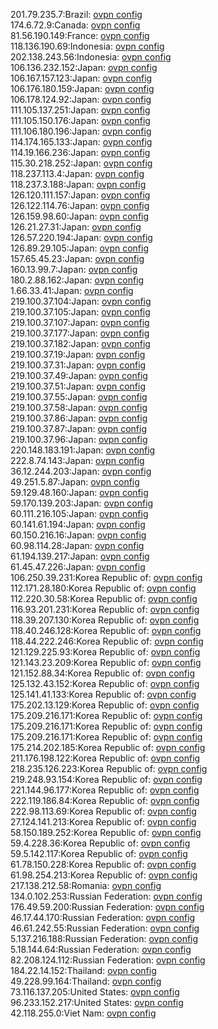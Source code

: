 201.79.235.7:Brazil: [ovpn config](vpn/201_79_235_7.ovpn)  
174.6.72.9:Canada: [ovpn config](vpn/174_6_72_9.ovpn)  
81.56.190.149:France: [ovpn config](vpn/81_56_190_149.ovpn)  
118.136.190.69:Indonesia: [ovpn config](vpn/118_136_190_69.ovpn)  
202.138.243.56:Indonesia: [ovpn config](vpn/202_138_243_56.ovpn)  
106.136.232.152:Japan: [ovpn config](vpn/106_136_232_152.ovpn)  
106.167.157.123:Japan: [ovpn config](vpn/106_167_157_123.ovpn)  
106.176.180.159:Japan: [ovpn config](vpn/106_176_180_159.ovpn)  
106.178.124.92:Japan: [ovpn config](vpn/106_178_124_92.ovpn)  
111.105.137.251:Japan: [ovpn config](vpn/111_105_137_251.ovpn)  
111.105.150.176:Japan: [ovpn config](vpn/111_105_150_176.ovpn)  
111.106.180.196:Japan: [ovpn config](vpn/111_106_180_196.ovpn)  
114.174.165.133:Japan: [ovpn config](vpn/114_174_165_133.ovpn)  
114.19.166.236:Japan: [ovpn config](vpn/114_19_166_236.ovpn)  
115.30.218.252:Japan: [ovpn config](vpn/115_30_218_252.ovpn)  
118.237.113.4:Japan: [ovpn config](vpn/118_237_113_4.ovpn)  
118.237.3.188:Japan: [ovpn config](vpn/118_237_3_188.ovpn)  
126.120.111.157:Japan: [ovpn config](vpn/126_120_111_157.ovpn)  
126.122.114.76:Japan: [ovpn config](vpn/126_122_114_76.ovpn)  
126.159.98.60:Japan: [ovpn config](vpn/126_159_98_60.ovpn)  
126.21.27.31:Japan: [ovpn config](vpn/126_21_27_31.ovpn)  
126.57.220.194:Japan: [ovpn config](vpn/126_57_220_194.ovpn)  
126.89.29.105:Japan: [ovpn config](vpn/126_89_29_105.ovpn)  
157.65.45.23:Japan: [ovpn config](vpn/157_65_45_23.ovpn)  
160.13.99.7:Japan: [ovpn config](vpn/160_13_99_7.ovpn)  
180.2.88.162:Japan: [ovpn config](vpn/180_2_88_162.ovpn)  
1.66.33.41:Japan: [ovpn config](vpn/1_66_33_41.ovpn)  
219.100.37.104:Japan: [ovpn config](vpn/219_100_37_104.ovpn)  
219.100.37.105:Japan: [ovpn config](vpn/219_100_37_105.ovpn)  
219.100.37.107:Japan: [ovpn config](vpn/219_100_37_107.ovpn)  
219.100.37.177:Japan: [ovpn config](vpn/219_100_37_177.ovpn)  
219.100.37.182:Japan: [ovpn config](vpn/219_100_37_182.ovpn)  
219.100.37.19:Japan: [ovpn config](vpn/219_100_37_19.ovpn)  
219.100.37.31:Japan: [ovpn config](vpn/219_100_37_31.ovpn)  
219.100.37.49:Japan: [ovpn config](vpn/219_100_37_49.ovpn)  
219.100.37.51:Japan: [ovpn config](vpn/219_100_37_51.ovpn)  
219.100.37.55:Japan: [ovpn config](vpn/219_100_37_55.ovpn)  
219.100.37.58:Japan: [ovpn config](vpn/219_100_37_58.ovpn)  
219.100.37.86:Japan: [ovpn config](vpn/219_100_37_86.ovpn)  
219.100.37.87:Japan: [ovpn config](vpn/219_100_37_87.ovpn)  
219.100.37.96:Japan: [ovpn config](vpn/219_100_37_96.ovpn)  
220.148.183.191:Japan: [ovpn config](vpn/220_148_183_191.ovpn)  
222.8.74.143:Japan: [ovpn config](vpn/222_8_74_143.ovpn)  
36.12.244.203:Japan: [ovpn config](vpn/36_12_244_203.ovpn)  
49.251.5.87:Japan: [ovpn config](vpn/49_251_5_87.ovpn)  
59.129.48.160:Japan: [ovpn config](vpn/59_129_48_160.ovpn)  
59.170.139.203:Japan: [ovpn config](vpn/59_170_139_203.ovpn)  
60.111.216.105:Japan: [ovpn config](vpn/60_111_216_105.ovpn)  
60.141.61.194:Japan: [ovpn config](vpn/60_141_61_194.ovpn)  
60.150.216.16:Japan: [ovpn config](vpn/60_150_216_16.ovpn)  
60.98.114.28:Japan: [ovpn config](vpn/60_98_114_28.ovpn)  
61.194.139.217:Japan: [ovpn config](vpn/61_194_139_217.ovpn)  
61.45.47.226:Japan: [ovpn config](vpn/61_45_47_226.ovpn)  
106.250.39.231:Korea Republic of: [ovpn config](vpn/106_250_39_231.ovpn)  
112.171.28.180:Korea Republic of: [ovpn config](vpn/112_171_28_180.ovpn)  
112.220.30.58:Korea Republic of: [ovpn config](vpn/112_220_30_58.ovpn)  
116.93.201.231:Korea Republic of: [ovpn config](vpn/116_93_201_231.ovpn)  
118.39.207.130:Korea Republic of: [ovpn config](vpn/118_39_207_130.ovpn)  
118.40.246.128:Korea Republic of: [ovpn config](vpn/118_40_246_128.ovpn)  
118.44.222.246:Korea Republic of: [ovpn config](vpn/118_44_222_246.ovpn)  
121.129.225.93:Korea Republic of: [ovpn config](vpn/121_129_225_93.ovpn)  
121.143.23.209:Korea Republic of: [ovpn config](vpn/121_143_23_209.ovpn)  
121.152.88.34:Korea Republic of: [ovpn config](vpn/121_152_88_34.ovpn)  
125.132.43.152:Korea Republic of: [ovpn config](vpn/125_132_43_152.ovpn)  
125.141.41.133:Korea Republic of: [ovpn config](vpn/125_141_41_133.ovpn)  
175.202.13.129:Korea Republic of: [ovpn config](vpn/175_202_13_129.ovpn)  
175.209.216.171:Korea Republic of: [ovpn config](vpn/175_209_216_171.ovpn)  
175.209.216.171:Korea Republic of: [ovpn config](vpn/175_209_216_171.ovpn)  
175.209.216.171:Korea Republic of: [ovpn config](vpn/175_209_216_171.ovpn)  
175.214.202.185:Korea Republic of: [ovpn config](vpn/175_214_202_185.ovpn)  
211.176.198.122:Korea Republic of: [ovpn config](vpn/211_176_198_122.ovpn)  
218.235.126.223:Korea Republic of: [ovpn config](vpn/218_235_126_223.ovpn)  
219.248.93.154:Korea Republic of: [ovpn config](vpn/219_248_93_154.ovpn)  
221.144.96.177:Korea Republic of: [ovpn config](vpn/221_144_96_177.ovpn)  
222.119.186.84:Korea Republic of: [ovpn config](vpn/222_119_186_84.ovpn)  
222.98.113.69:Korea Republic of: [ovpn config](vpn/222_98_113_69.ovpn)  
27.124.141.213:Korea Republic of: [ovpn config](vpn/27_124_141_213.ovpn)  
58.150.189.252:Korea Republic of: [ovpn config](vpn/58_150_189_252.ovpn)  
59.4.228.36:Korea Republic of: [ovpn config](vpn/59_4_228_36.ovpn)  
59.5.142.117:Korea Republic of: [ovpn config](vpn/59_5_142_117.ovpn)  
61.78.150.228:Korea Republic of: [ovpn config](vpn/61_78_150_228.ovpn)  
61.98.254.213:Korea Republic of: [ovpn config](vpn/61_98_254_213.ovpn)  
217.138.212.58:Romania: [ovpn config](vpn/217_138_212_58.ovpn)  
134.0.102.253:Russian Federation: [ovpn config](vpn/134_0_102_253.ovpn)  
176.49.59.200:Russian Federation: [ovpn config](vpn/176_49_59_200.ovpn)  
46.17.44.170:Russian Federation: [ovpn config](vpn/46_17_44_170.ovpn)  
46.61.242.55:Russian Federation: [ovpn config](vpn/46_61_242_55.ovpn)  
5.137.216.188:Russian Federation: [ovpn config](vpn/5_137_216_188.ovpn)  
5.18.144.64:Russian Federation: [ovpn config](vpn/5_18_144_64.ovpn)  
82.208.124.112:Russian Federation: [ovpn config](vpn/82_208_124_112.ovpn)  
184.22.14.152:Thailand: [ovpn config](vpn/184_22_14_152.ovpn)  
49.228.99.164:Thailand: [ovpn config](vpn/49_228_99_164.ovpn)  
73.116.137.205:United States: [ovpn config](vpn/73_116_137_205.ovpn)  
96.233.152.217:United States: [ovpn config](vpn/96_233_152_217.ovpn)  
42.118.255.0:Viet Nam: [ovpn config](vpn/42_118_255_0.ovpn)  
